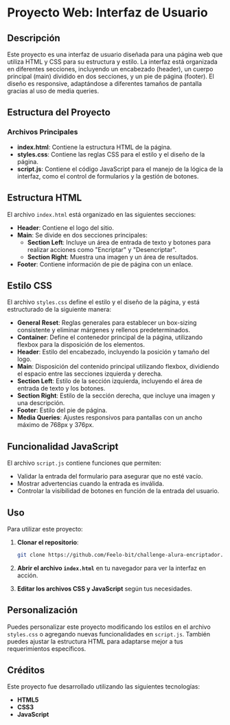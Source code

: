 # Proyecto Web: Interfaz de Usuario

## Descripción

Este proyecto es una interfaz de usuario diseñada para una página web que utiliza HTML y CSS para su estructura y estilo. La interfaz está organizada en diferentes secciones, incluyendo un encabezado (header), un cuerpo principal (main) dividido en dos secciones, y un pie de página (footer). El diseño es responsive, adaptándose a diferentes tamaños de pantalla gracias al uso de media queries.

## Estructura del Proyecto

### Archivos Principales

- **index.html**: Contiene la estructura HTML de la página.
- **styles.css**: Contiene las reglas CSS para el estilo y el diseño de la página.
- **script.js**: Contiene el código JavaScript para el manejo de la lógica de la interfaz, como el control de formularios y la gestión de botones.

## Estructura HTML

El archivo `index.html` está organizado en las siguientes secciones:

- **Header**: Contiene el logo del sitio.
- **Main**: Se divide en dos secciones principales:
  - **Section Left**: Incluye un área de entrada de texto y botones para realizar acciones como "Encriptar" y "Desencriptar".
  - **Section Right**: Muestra una imagen y un área de resultados.
- **Footer**: Contiene información de pie de página con un enlace.

## Estilo CSS

El archivo `styles.css` define el estilo y el diseño de la página, y está estructurado de la siguiente manera:

- **General Reset**: Reglas generales para establecer un box-sizing consistente y eliminar márgenes y rellenos predeterminados.
- **Container**: Define el contenedor principal de la página, utilizando flexbox para la disposición de los elementos.
- **Header**: Estilo del encabezado, incluyendo la posición y tamaño del logo.
- **Main**: Disposición del contenido principal utilizando flexbox, dividiendo el espacio entre las secciones izquierda y derecha.
- **Section Left**: Estilo de la sección izquierda, incluyendo el área de entrada de texto y los botones.
- **Section Right**: Estilo de la sección derecha, que incluye una imagen y una descripción.
- **Footer**: Estilo del pie de página.
- **Media Queries**: Ajustes responsivos para pantallas con un ancho máximo de 768px y 376px.

## Funcionalidad JavaScript

El archivo `script.js` contiene funciones que permiten:

- Validar la entrada del formulario para asegurar que no esté vacío.
- Mostrar advertencias cuando la entrada es inválida.
- Controlar la visibilidad de botones en función de la entrada del usuario.

## Uso

Para utilizar este proyecto:

1. **Clonar el repositorio**:
   ```bash
   git clone https://github.com/Feelo-bit/challenge-alura-encriptador.git
   ```

2. **Abrir el archivo `index.html`** en tu navegador para ver la interfaz en acción.

3. **Editar los archivos CSS y JavaScript** según tus necesidades.

## Personalización

Puedes personalizar este proyecto modificando los estilos en el archivo `styles.css` o agregando nuevas funcionalidades en `script.js`. También puedes ajustar la estructura HTML para adaptarse mejor a tus requerimientos específicos.

## Créditos

Este proyecto fue desarrollado utilizando las siguientes tecnologías:

- **HTML5**
- **CSS3**
- **JavaScript**




